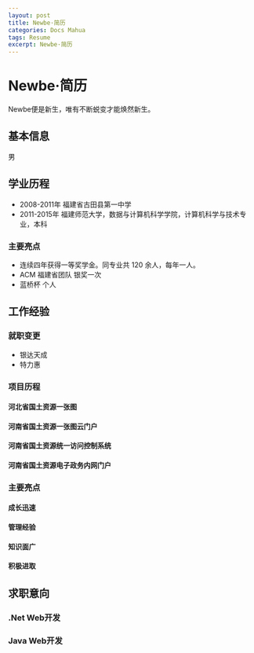 ```yaml
---
layout: post
title: Newbe·简历
categories: Docs Mahua
tags: Resume
excerpt: Newbe·简历
---
```


# Newbe·简历

Newbe便是新生，唯有不断蜕变才能焕然新生。

## 基本信息

男

## 学业历程

- 2008-2011年 福建省古田县第一中学
- 2011-2015年 福建师范大学，数据与计算机科学学院，计算机科学与技术专业，本科

### 主要亮点

- 连续四年获得一等奖学金。同专业共 120 余人，每年一人。
- ACM 福建省团队 银奖一次
- 蓝桥杯 个人

## 工作经验

### 就职变更

- 银达天成
- 特力惠

### 项目历程

#### 河北省国土资源一张图

#### 河南省国土资源一张图云门户

#### 河南省国土资源统一访问控制系统

#### 河南省国土资源电子政务内网门户

### 主要亮点

#### 成长迅速

#### 管理经验

#### 知识面广

#### 积极进取

## 求职意向

### .Net Web开发

### Java Web开发
